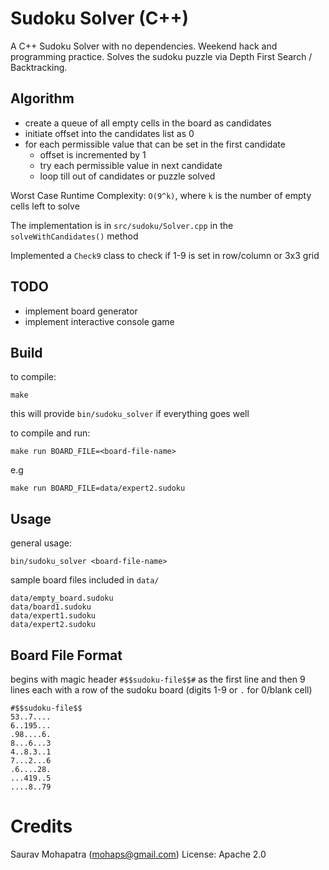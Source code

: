# Sudoku Solver (C++)
A C++ Sudoku Solver with no dependencies.
Weekend hack and programming practice. 
Solves the sudoku puzzle via Depth First Search / Backtracking.

## Algorithm
* create a queue of all empty cells in the board as candidates
* initiate offset into the candidates list as 0
* for each permissible value that can be set in the first candidate
   * offset is incremented by 1
   * try each permissible value in next candidate
   * loop till out of candidates or puzzle solved

Worst Case Runtime Complexity: ```O(9^k)```, where ```k``` is the number of empty cells left to solve

The implementation is in ```src/sudoku/Solver.cpp``` in the ```solveWithCandidates()``` method

Implemented a ```Check9``` class to check if 1-9 is set in row/column or 3x3 grid

## TODO
* implement board generator
* implement interactive console game

## Build
to compile:
```
make
```
this will provide ```bin/sudoku_solver``` if everything goes well

to compile and run:
```
make run BOARD_FILE=<board-file-name>
```

e.g
```
make run BOARD_FILE=data/expert2.sudoku
```

## Usage
general usage:
```
bin/sudoku_solver <board-file-name>
```
sample board files included in ```data/```
```
data/empty_board.sudoku
data/board1.sudoku
data/expert1.sudoku
data/expert2.sudoku
```

## Board File Format
begins with magic header ```#$$sudoku-file$$#``` as the first line and then 9 lines each with a row of the sudoku board
(digits 1-9 or ```.``` for 0/blank cell)
```
#$$sudoku-file$$
53..7....
6..195...
.98....6.
8...6...3
4..8.3..1
7...2...6
.6....28.
...419..5
....8..79
```

# Credits
Saurav Mohapatra (mohaps@gmail.com)
License: Apache 2.0
